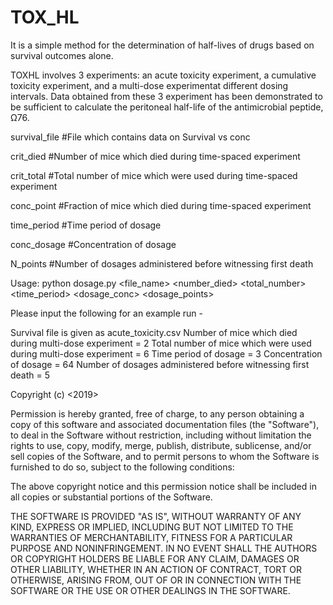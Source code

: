 # TOX_HL
 It is a simple method for the determination of half-lives of drugs based on survival outcomes alone.
 
TOXHL involves 3 experiments: an acute toxicity experiment, a cumulative toxicity experiment, and a multi-dose experimentat different dosing intervals. Data obtained from these 3 experiment has been demonstrated to be sufficient to calculate the peritoneal half-life of the antimicrobial peptide, Ω76.

survival_file #File which contains data on Survival vs conc

crit_died #Number of mice which died during time-spaced experiment

crit_total  #Total number of mice which were used during time-spaced experiment

conc_point  #Fraction of mice which died during time-spaced experiment

time_period  #Time period of dosage

conc_dosage  #Concentration of dosage

N_points #Number of dosages administered before witnessing first death

Usage: python dosage.py <file_name> <number_died> <total_number> <time_period> <dosage_conc> <dosage_points>

Please input the following for an example run -

Survival file is given as acute_toxicity.csv
Number of mice which died during multi-dose experiment = 2
Total number of mice which were used during multi-dose experiment = 6
Time period of dosage = 3
Concentration of dosage = 64
Number of dosages administered before witnessing first death = 5

Copyright (c) <2019> <Preetham Venkatesh>

Permission is hereby granted, free of charge, to any person obtaining a copy
of this software and associated documentation files (the "Software"), to deal
in the Software without restriction, including without limitation the rights
to use, copy, modify, merge, publish, distribute, sublicense, and/or sell
copies of the Software, and to permit persons to whom the Software is
furnished to do so, subject to the following conditions:

The above copyright notice and this permission notice shall be included in all
copies or substantial portions of the Software.

THE SOFTWARE IS PROVIDED "AS IS", WITHOUT WARRANTY OF ANY KIND, EXPRESS OR
IMPLIED, INCLUDING BUT NOT LIMITED TO THE WARRANTIES OF MERCHANTABILITY,
FITNESS FOR A PARTICULAR PURPOSE AND NONINFRINGEMENT. IN NO EVENT SHALL THE
AUTHORS OR COPYRIGHT HOLDERS BE LIABLE FOR ANY CLAIM, DAMAGES OR OTHER
LIABILITY, WHETHER IN AN ACTION OF CONTRACT, TORT OR OTHERWISE, ARISING FROM,
OUT OF OR IN CONNECTION WITH THE SOFTWARE OR THE USE OR OTHER DEALINGS IN THE
SOFTWARE.
